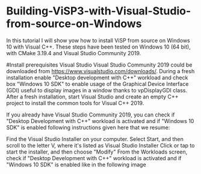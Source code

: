 # Building-ViSP3-with-Visual-Studio-from-source-on-Windows
In this tutorial I will show yow how to install ViSP from source on Windows 10 with Visual C++. These steps have been tested on Windows 10 (64 bit), with CMake 3.19.4 and Visual Studio Community 2019.

#Install prerequisites
Visual Studio
Visual Studio Community 2019 could be downloaded from https://www.visualstudio.com/downloads/. During a fresh installation enable "Desktop development with C++" workload and check box "Windows 10 SDK" to enable usage of the Graphical Device Interface (GDI) useful to display images in a window thanks to vpDisplayGDI class. After a fresh installation, start Visual Studio and create an empty C++ project to install the common tools for Visual C++ 2019.

If you already have Visual Studio Community 2019, you can check if "Desktop Development with C++" workload is activated and if "Windows 10 SDK" is enabled following instructions given here that we resume:

Find the Visual Studio Installer on your computer. Select Start, and then scroll to the letter V, where it's listed as Visual Studio Installer
Click or tap to start the installer, and then choose "Modify"
From the Workloads screen, check if "Desktop Development with C++" workload is activated and if "Windows 10 SDK" is enabled like in the following image
